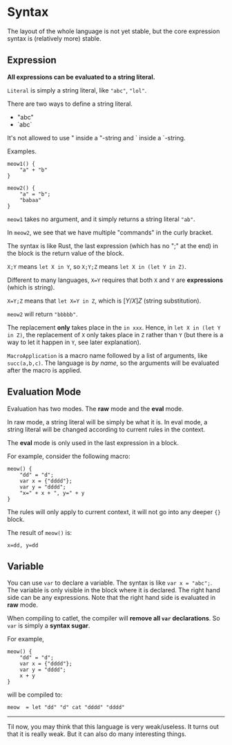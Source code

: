 # Syntax

The layout of the whole language is not yet stable, but the core expression syntax is (relatively more) stable.

## Expression

**All expressions can be evaluated to a string literal.**

`Literal` is simply a string literal, like `"abc"`, `"lol"`.

There are two ways to define a string literal.

- "abc"
- \`abc\`

It's not allowed to use " inside a "-string and \` inside a \`-string.

Examples.

```meow
meow1() {
    "a" + "b"
}

meow2() {
    "a" = "b";
    "babaa"
}
```

`meow1` takes no argument, and it simply returns a string literal `"ab"`.

In `meow2`, we see that we have multiple "commands" in the curly bracket.

The syntax is like Rust, the last expression (which has no ";" at the end) in the block is the return value of the block.

`X;Y` means `let X in Y`, so `X;Y;Z` means `let X in (let Y in Z)`.

Different to many languages, `X=Y` requires that both `X` and `Y` are **expressions** (which is string).

`X=Y;Z` means that `let X=Y in Z`, which is $[Y/X]Z$ (string substitution).

`meow2` will return `"bbbbb"`.

The replacement **only** takes place in the `in xxx`. Hence, in `let X in (let Y in Z)`, the replacement of `X` only takes place in `Z` rather than `Y` (but there is a way to let it happen in `Y`, see later explanation).

`MacroApplication` is a macro name followed by a list of arguments, like `succ(a,b,c)`. The language is *by name*, so the arguments will be evaluated after the macro is applied.

## Evaluation Mode

Evaluation has two modes. The **raw** mode and the **eval** mode.

In raw mode, a string literal will be simply be what it is. In eval mode, a string literal will be changed according to current rules in the context.

The **eval** mode is only used in the last expression in a block.

For example, consider the following macro:

```meow
meow() {
    "dd" = "d";
    var x = {"dddd"};
    var y = "dddd";
    "x=" + x + ", y=" + y
}
```

The rules will only apply to current context, it will not go into any deeper `{}` block.

The result of `meow()` is:

```
x=dd, y=dd
```

## Variable

You can use `var` to declare a variable. The syntax is like `var x = "abc";`. The variable is only visible in the block where it is declared. The right hand side can be any expressions. Note that the right hand side is evaluated in **raw** mode.

When compiling to catlet, the compiler will **remove all `var` declarations**. So `var` is simply a **syntax sugar**.

For example,

```
meow() {
    "dd" = "d";
    var x = {"dddd"};
    var y = "dddd";
    x + y
}
```

will be compiled to:

```
meow  = let "dd" "d" cat "dddd" "dddd"
```

---

Til now, you may think that this language is very weak/useless. It turns out that it is really weak. But it can also do many interesting things.
